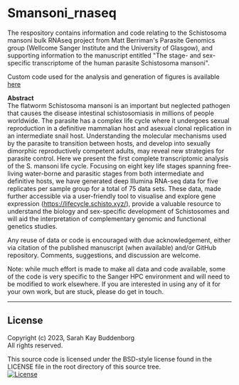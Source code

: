 # Smansoni_rnaseq


The respository contains information and code relating to the Schistosoma mansoni bulk RNAseq project from Matt Berriman's Parasite Genomics group (Wellcome Sanger Institute and the University of Glasgow), and supporting information to the manuscript entitled "The stage- and sex-specific transcriptome of the human parasite Schistosoma mansoni".

Custom code used for the analysis and generation of figures is available [here](../03_CODE)

**Abstract**  
The flatworm Schistosoma mansoni is an important but neglected pathogen that causes the disease intestinal schistosomiasis in millions of people worldwide. The parasite has a complex life cycle where it undergoes sexual reproduction in a definitive mammalian host and asexual clonal replication in an intermediate snail host. Understanding the molecular mechanisms used by the parasite to transition between hosts, and develop into sexually dimorphic reproductively competent adults, may reveal new strategies for parasite control. Here we present the first complete transcriptomic analysis of the S. mansoni life cycle. Focusing on eight key life stages spanning free-living water-borne and parasitic stages from both intermediate and definitive hosts, we have generated deep Illumina RNA-seq data for five replicates per sample group for a total of 75 data sets. These data, made further accessible via a user-friendly tool to visualise and explore gene expression (https://lifecycle.schisto.xyz/), provide a valuable resource to understand the biology and sex-specific development of Schistosomes and will aid the interpretation of complementary genomic and functional genetics studies.


Any reuse of data or code is encouraged with due acknowledgement, either via citation of the published manuscript (when available) and/or GitHub repository. Comments, suggestions, and discussion are welcome.

Note: while much effort is made to make all data and code available, some of the code is very specific to the Sanger HPC environment and will need to be modified to work elsewhere. If you are interested in using any of it for your own work, but are stuck, please do get in touch.


******
## License
Copyright (c) 2023, Sarah Kay Buddenborg  
All rights reserved.

This source code is licensed under the BSD-style license found in the LICENSE file in the root directory of this source tree.  
[![License](https://img.shields.io/badge/License-BSD%203--Clause-blue.svg)](https://opensource.org/licenses/BSD-3-Clause)
